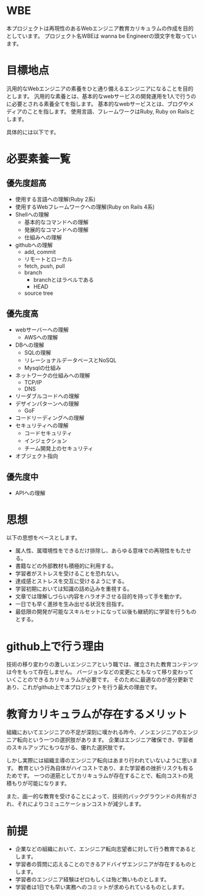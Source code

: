 # WBE
本プロジェクトは再現性のあるWebエンジニア教育カリキュラムの作成を目的としています。
プロジェクト名WBEは wanna be Engineerの頭文字を取っています。

# 目標地点
汎用的なWebエンジニアの素養をひと通り備えるエンジニアになることを目的とします。
汎用的な素養とは、基本的なwebサービスの開発運用を1人で行うのに必要とされる素養全てを指します。
基本的なwebサービスとは、ブログやメディアのことを指します。
使用言語、フレームワークはRuby, Ruby on Railsとします。

具体的には以下です。
# 必要素養一覧
## 優先度超高
- 使用する言語への理解(Ruby 2系)
- 使用するWebフレームワークへの理解(Ruby on Rails 4系)
- Shellへの理解
    - 基本的なコマンドへの理解
    - 発展的なコマンドへの理解
    - 仕組みへの理解
- githubへの理解
    - add, commit
    - リモートとローカル
    - fetch, push, pull
    -  branch
        - branchとはラベルである
        - HEAD
    - source tree

## 優先度高
- webサーバーへの理解
    - AWSへの理解
- DBへの理解
    - SQLの理解
    - リレーショナルデータベースとNoSQL
    - Mysqlの仕組み
- ネットワークの仕組みへの理解
    - TCP/IP
    - DNS
- リーダブルコードへの理解
- デザインパターンへの理解
    - GoF
- コードリーディングへの理解
- セキュリティへの理解
    - コードセキュリティ
    - インジェクション
    - チーム開発上のセキュリティ
- オブジェクト指向

## 優先度中
- APIへの理解

# 思想
以下の思想をベースとします。
- 属人性、属環境性をできるだけ排除し、あらゆる意味での再現性をもたせる。
- 書籍などの外部教材も積極的に利用する。
- 学習者がストレスを受けることを恐れない。
- 達成感とストレスを交互に受けるようにする。
- 学習初期においては知識の詰め込みを重視する。
- 文章では理解しづらい内容をハラオチさせる目的を持って手を動かす。
- 一日でも早く進捗を生み出せる状況を目指す。
- 最低限の開発が可能なスキルセットになって以後も継続的に学習を行うものとする。

# github上で行う理由
技術の移り変わりの激しいエンジニアという職では、確立された教育コンテンツは今をもって存在しません。
バージョンなどの変更にともなって移り変わっていくことのできるカリキュラムが必要です。
そのために最適なのが差分更新であり、これがgithub上で本プロジェクトを行う最大の理由です。

# 教育カリキュラムが存在するメリット
組織においてエンジニアの不足が深刻に嘆かれる昨今、ノンエンジニアのエンジニア転向という一つの選択肢があります。
企業はエンジニア確保でき、学習者のスキルアップにもつながる、優れた選択肢です。

しかし実際には組織主導のエンジニア転向はあまり行われていないように思います。
教育という行為自体がハイコストであり、また学習者の挫折リスクも有るためです。
一つの道筋としてカリキュラムが存在することで、転向コストの見積もりが可能になります。

また、画一的な教育を受けることによって、技術的バックグラウンドの共有がされ、それによりコミュニケーションコストが減少します。

# 前提
- 企業などの組織において、エンジニア転向志望者に対して行う教育であるとします。
- 学習者の質問に応えることのできるアドバイザエンジニアが存在するものとします。
- 学習者のエンジニア経験はゼロもしくは殆ど無いものとします。
- 学習者は1日でも早い実務へのコミットが求められているものとします。

